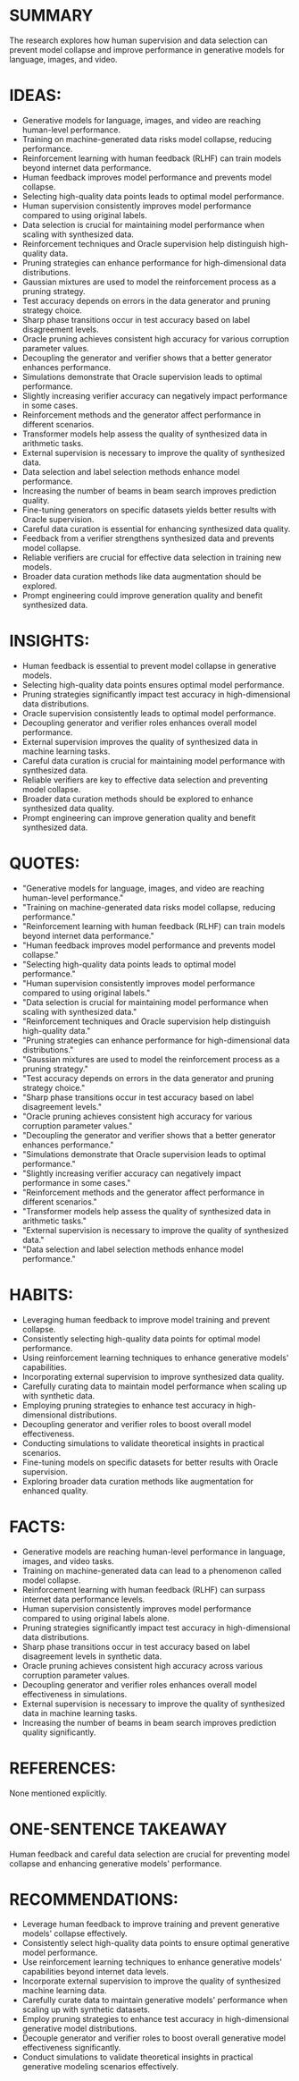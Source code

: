 # SUMMARY
The research explores how human supervision and data selection can prevent model collapse and improve performance in generative models for language, images, and video.

# IDEAS:
- Generative models for language, images, and video are reaching human-level performance.
- Training on machine-generated data risks model collapse, reducing performance.
- Reinforcement learning with human feedback (RLHF) can train models beyond internet data performance.
- Human feedback improves model performance and prevents model collapse.
- Selecting high-quality data points leads to optimal model performance.
- Human supervision consistently improves model performance compared to using original labels.
- Data selection is crucial for maintaining model performance when scaling with synthesized data.
- Reinforcement techniques and Oracle supervision help distinguish high-quality data.
- Pruning strategies can enhance performance for high-dimensional data distributions.
- Gaussian mixtures are used to model the reinforcement process as a pruning strategy.
- Test accuracy depends on errors in the data generator and pruning strategy choice.
- Sharp phase transitions occur in test accuracy based on label disagreement levels.
- Oracle pruning achieves consistent high accuracy for various corruption parameter values.
- Decoupling the generator and verifier shows that a better generator enhances performance.
- Simulations demonstrate that Oracle supervision leads to optimal performance.
- Slightly increasing verifier accuracy can negatively impact performance in some cases.
- Reinforcement methods and the generator affect performance in different scenarios.
- Transformer models help assess the quality of synthesized data in arithmetic tasks.
- External supervision is necessary to improve the quality of synthesized data.
- Data selection and label selection methods enhance model performance.
- Increasing the number of beams in beam search improves prediction quality.
- Fine-tuning generators on specific datasets yields better results with Oracle supervision.
- Careful data curation is essential for enhancing synthesized data quality.
- Feedback from a verifier strengthens synthesized data and prevents model collapse.
- Reliable verifiers are crucial for effective data selection in training new models.
- Broader data curation methods like data augmentation should be explored.
- Prompt engineering could improve generation quality and benefit synthesized data.

# INSIGHTS:
- Human feedback is essential to prevent model collapse in generative models.
- Selecting high-quality data points ensures optimal model performance.
- Pruning strategies significantly impact test accuracy in high-dimensional data distributions.
- Oracle supervision consistently leads to optimal model performance.
- Decoupling generator and verifier roles enhances overall model performance.
- External supervision improves the quality of synthesized data in machine learning tasks.
- Careful data curation is crucial for maintaining model performance with synthesized data.
- Reliable verifiers are key to effective data selection and preventing model collapse.
- Broader data curation methods should be explored to enhance synthesized data quality.
- Prompt engineering can improve generation quality and benefit synthesized data.

# QUOTES:
- "Generative models for language, images, and video are reaching human-level performance."
- "Training on machine-generated data risks model collapse, reducing performance."
- "Reinforcement learning with human feedback (RLHF) can train models beyond internet data performance."
- "Human feedback improves model performance and prevents model collapse."
- "Selecting high-quality data points leads to optimal model performance."
- "Human supervision consistently improves model performance compared to using original labels."
- "Data selection is crucial for maintaining model performance when scaling with synthesized data."
- "Reinforcement techniques and Oracle supervision help distinguish high-quality data."
- "Pruning strategies can enhance performance for high-dimensional data distributions."
- "Gaussian mixtures are used to model the reinforcement process as a pruning strategy."
- "Test accuracy depends on errors in the data generator and pruning strategy choice."
- "Sharp phase transitions occur in test accuracy based on label disagreement levels."
- "Oracle pruning achieves consistent high accuracy for various corruption parameter values."
- "Decoupling the generator and verifier shows that a better generator enhances performance."
- "Simulations demonstrate that Oracle supervision leads to optimal performance."
- "Slightly increasing verifier accuracy can negatively impact performance in some cases."
- "Reinforcement methods and the generator affect performance in different scenarios."
- "Transformer models help assess the quality of synthesized data in arithmetic tasks."
- "External supervision is necessary to improve the quality of synthesized data."
- "Data selection and label selection methods enhance model performance."

# HABITS:
- Leveraging human feedback to improve model training and prevent collapse.
- Consistently selecting high-quality data points for optimal model performance.
- Using reinforcement learning techniques to enhance generative models' capabilities.
- Incorporating external supervision to improve synthesized data quality.
- Carefully curating data to maintain model performance when scaling up with synthetic data.
- Employing pruning strategies to enhance test accuracy in high-dimensional distributions.
- Decoupling generator and verifier roles to boost overall model effectiveness.
- Conducting simulations to validate theoretical insights in practical scenarios.
- Fine-tuning models on specific datasets for better results with Oracle supervision.
- Exploring broader data curation methods like augmentation for enhanced quality.

# FACTS:
- Generative models are reaching human-level performance in language, images, and video tasks.
- Training on machine-generated data can lead to a phenomenon called model collapse.
- Reinforcement learning with human feedback (RLHF) can surpass internet data performance levels.
- Human supervision consistently improves model performance compared to using original labels alone.
- Pruning strategies significantly impact test accuracy in high-dimensional data distributions.
- Sharp phase transitions occur in test accuracy based on label disagreement levels in synthetic data.
- Oracle pruning achieves consistent high accuracy across various corruption parameter values.
- Decoupling generator and verifier roles enhances overall model effectiveness in simulations.
- External supervision is necessary to improve the quality of synthesized data in machine learning tasks.
- Increasing the number of beams in beam search improves prediction quality significantly.

# REFERENCES:
None mentioned explicitly.

# ONE-SENTENCE TAKEAWAY
Human feedback and careful data selection are crucial for preventing model collapse and enhancing generative models' performance.

# RECOMMENDATIONS:
- Leverage human feedback to improve training and prevent generative models' collapse effectively.
- Consistently select high-quality data points to ensure optimal generative model performance.
- Use reinforcement learning techniques to enhance generative models' capabilities beyond internet data levels.
- Incorporate external supervision to improve the quality of synthesized machine learning data.
- Carefully curate data to maintain generative models' performance when scaling up with synthetic datasets.
- Employ pruning strategies to enhance test accuracy in high-dimensional generative model distributions.
- Decouple generator and verifier roles to boost overall generative model effectiveness significantly.
- Conduct simulations to validate theoretical insights in practical generative modeling scenarios effectively.